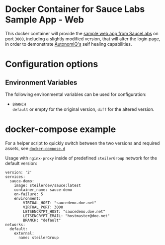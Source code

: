 # Docker Container for Sauce Labs Sample App - Web
This docker container will provide the [sample web app from SauceLabs](https://github.com/saucelabs/sample-app-web) on port `3000`, including a slightly modified version, that will alter the login page, in order to demonstrate [AutonomIQ's](https://autonomiq.io) self healing capabilities.

# Configuration options
## Environment Variables
The following environmental variables can be used for configuration:

 - `BRANCH`  
    `default` or empty for the original version, `diff` for the altered version.

# docker-compose example
For a helper script to quickly switch between the two versions and required assets, see [`docker-compose.d`](https://github.com/steilerDev/saucedemo-docker/tree/main/docker-compose.d/)

Usage with `nginx-proxy` inside of predefined `steilerGroup` network for the default version:

```
version: '2'
services:
  sauce-demo:
    image: steilerdev/sauce:latest
    container_name: sauce-demo
    on-failure: 5
    environment:
        VIRTUAL_HOST: "saucedemo.doe.net"
        VIRTUAL_PORT: 3000
        LETSENCRYPT_HOST: "saucedemo.doe.net"
        LETSENCRYPT_EMAIL: "hostmaster@doe.net"
        BRANCH: "default"
networks:
  default:
    external:
      name: steilerGroup
```